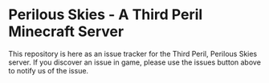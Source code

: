 # Perilous Skies - A Third Peril Minecraft Server

This repository is here as an issue tracker for the Third Peril, Perilous Skies server. If you discover an issue in game, please use the issues button above to notify us of the issue.
